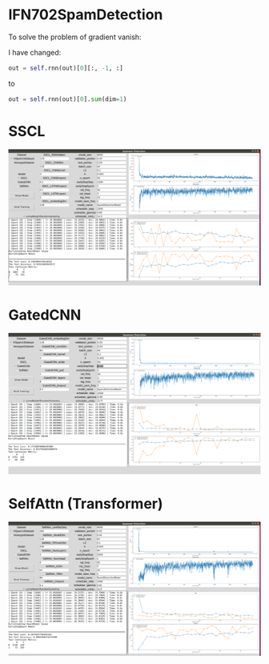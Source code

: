# IFN702SpamDetection

To solve the problem of gradient vanish:

I have changed:
```python
out = self.rnn(out)[0][:, -1, :]         
```
to 
```python
out = self.rnn(out)[0].sum(dim=1)
```

# SSCL
![](https://github.com/ChihchengHsieh/IFN702SpamDetection/blob/master/SSCL.png?raw=true)

# GatedCNN
![](https://github.com/ChihchengHsieh/IFN702SpamDetection/blob/master/GatedCNN.png?raw=true)

# SelfAttn (Transformer)
![](https://github.com/ChihchengHsieh/IFN702SpamDetection/blob/master/SelfAttn.png?raw=true)

